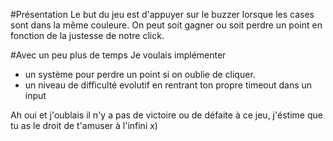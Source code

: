 #Présentation
Le but du jeu est d'appuyer sur le buzzer lorsque les cases sont dans la même couleure.
On peut soit gagner ou soit perdre un point en fonction de la justesse de notre click.

#Avec un peu plus de temps
Je voulais implémenter
- un système pour perdre un point si on oublie de cliquer.
- un niveau de difficulté evolutif en rentrant ton propre timeout dans un input 

Ah oui et j'oublais il n'y a pas de victoire ou de défaite à ce jeu, j'éstime que tu as le droit de t'amuser à l'infini x)

